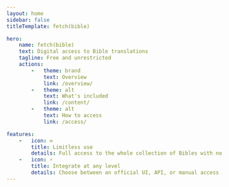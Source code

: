 ```yaml
---
layout: home
sidebar: false
titleTemplate: fetch(bible)

hero:
    name: fetch(bible)
    text: Digital access to Bible translations
    tagline: Free and unrestricted
    actions:
        -   theme: brand
            text: Overview
            link: /overview/
        -   theme: alt
            text: What's included
            link: /content/
        -   theme: alt
            text: How to access
            link: /access/

features:
    -   icon: ∞
        title: Limitless use
        details: Full access to the whole collection of Bibles with no signup, no request limits, and no tracking
    -   icon: ⚡️
        title: Integrate at any level
        details: Choose between an official UI, API, or manual access
---
```



<script lang='ts' setup>

// A mini component for including the number of translations available
// NOTE `setup` turns this into a component so DOM is ready when insertion is attempted

import {onMounted} from 'vue'

import {BibleClient} from './.comp/client.min.esm.js'


// Use localhost endpoint during dev
const endpoint = import.meta.env.PROD ? 'https://collection.fetch.bible/' : 'http://localhost:8430/'


onMounted(async () => {

    // Get collection
    const client = new BibleClient({endpoints: [endpoint]})
    const collection = await client.fetch_collection()

    // Progressively count up to total translations available
    const total = collection.get_translations().length
    let counter = 0
    while (counter < total){
        await new Promise(resolve => setTimeout(resolve, 1))
        counter = Math.min(total, counter+2)
        // Replace the existing hero `text` with number included
        self.document.body.querySelector('.VPHomeHero .text').innerHTML =
            `Digital access to ${counter}+<br>Bible translations`
    }
})

</script>
